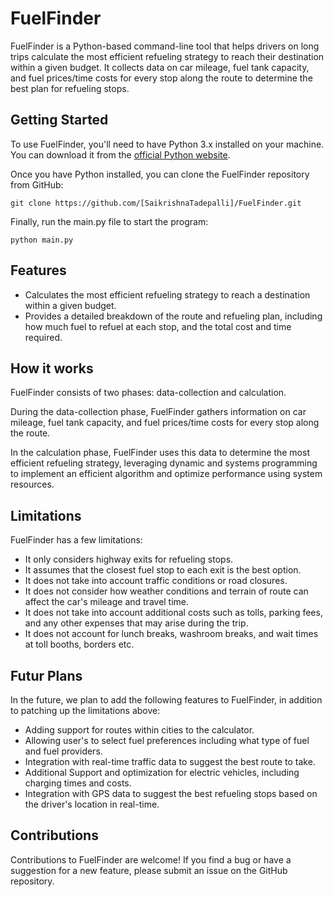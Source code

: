 # FuelFinder
FuelFinder is a Python-based command-line tool that helps drivers on long trips calculate the most efficient refueling strategy to reach their destination within a given budget. It collects data on car mileage, fuel tank capacity, and fuel prices/time costs for every stop along the route to determine the best plan for refueling stops.

## Getting Started

To use FuelFinder, you'll need to have Python 3.x installed on your machine. You can download it from the [official Python website](https://www.python.org/downloads/).

Once you have Python installed, you can clone the FuelFinder repository from GitHub:
```
git clone https://github.com/[SaikrishnaTadepalli]/FuelFinder.git
```

Finally, run the main.py file to start the program:
```
python main.py
```

## Features

- Calculates the most efficient refueling strategy to reach a destination within a given budget.
- Provides a detailed breakdown of the route and refueling plan, including how much fuel to refuel at each stop, and the total cost and time required.

## How it works

FuelFinder consists of two phases: data-collection and calculation. 

During the data-collection phase, FuelFinder gathers information on car mileage, fuel tank capacity, and fuel prices/time costs for every stop along the route. 

In the calculation phase, FuelFinder uses this data to determine the most efficient refueling strategy, leveraging dynamic and systems programming to implement an efficient algorithm and optimize performance using system resources.

## Limitations

FuelFinder has a few limitations:

- It only considers highway exits for refueling stops.
- It assumes that the closest fuel stop to each exit is the best option.
- It does not take into account traffic conditions or road closures.
- It does not consider how weather conditions and terrain of route can affect the car's mileage and travel time.
- It does not take into account additional costs such as tolls, parking fees, and any other expenses that may arise during the trip.
- It does not account for lunch breaks, washroom breaks, and wait times at toll booths, borders etc.

## Futur Plans

In the future, we plan to add the following features to FuelFinder, in addition to patching up the limitations above:

- Adding support for routes within cities to the calculator.
- Allowing user's to select fuel preferences including what type of fuel and fuel providers.
- Integration with real-time traffic data to suggest the best route to take.
- Additional Support and optimization for electric vehicles, including charging times and costs.
- Integration with GPS data to suggest the best refueling stops based on the driver's location in real-time.

## Contributions

Contributions to FuelFinder are welcome! If you find a bug or have a suggestion for a new feature, please submit an issue on the GitHub repository.




